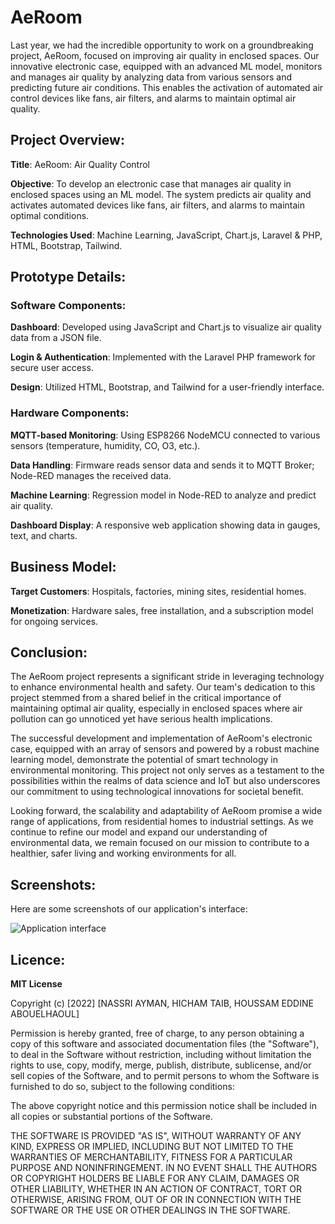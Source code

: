 # AeRoom

Last year, we had the incredible opportunity to work on a groundbreaking project, AeRoom, focused on improving air quality in enclosed spaces. Our innovative electronic case, equipped with an advanced ML model, monitors and manages air quality by analyzing data from various sensors and predicting future air conditions. This enables the activation of automated air control devices like fans, air filters, and alarms to maintain optimal air quality.

## Project Overview:

**Title**: AeRoom: Air Quality Control

**Objective**: To develop an electronic case that manages air quality in enclosed spaces using an ML model. The system predicts air quality and activates automated devices like fans, air filters, and alarms to maintain optimal conditions.

**Technologies Used**: Machine Learning, JavaScript, Chart.js, Laravel & PHP, HTML, Bootstrap, Tailwind.

## Prototype Details:

### Software Components:

**Dashboard**: Developed using JavaScript and Chart.js to visualize air quality data from a JSON file.

**Login & Authentication**: Implemented with the Laravel PHP framework for secure user access.

**Design**: Utilized HTML, Bootstrap, and Tailwind for a user-friendly interface.

### Hardware Components: 

**MQTT-based Monitoring**: Using ESP8266 NodeMCU connected to various sensors (temperature, humidity, CO, O3, etc.).

**Data Handling**: Firmware reads sensor data and sends it to MQTT Broker; Node-RED manages the received data.

**Machine Learning**: Regression model in Node-RED to analyze and predict air quality.

**Dashboard Display**: A responsive web application showing data in gauges, text, and charts.

## Business Model:

**Target Customers**: Hospitals, factories, mining sites, residential homes.

**Monetization**: Hardware sales, free installation, and a subscription model for ongoing services.

## Conclusion:

The AeRoom project represents a significant stride in leveraging technology to enhance environmental health and safety. Our team's dedication to this project stemmed from a shared belief in the critical importance of maintaining optimal air quality, especially in enclosed spaces where air pollution can go unnoticed yet have serious health implications.

The successful development and implementation of AeRoom's electronic case, equipped with an array of sensors and powered by a robust machine learning model, demonstrate the potential of smart technology in environmental monitoring. This project not only serves as a testament to the possibilities within the realms of data science and IoT but also underscores our commitment to using technological innovations for societal benefit.

Looking forward, the scalability and adaptability of AeRoom promise a wide range of applications, from residential homes to industrial settings. As we continue to refine our model and expand our understanding of environmental data, we remain focused on our mission to contribute to a healthier, safer living and working environments for all.


## Screenshots:

Here are some screenshots of our application's interface: 

![Application interface]("C:/Users/ignisbreath/Downloads/Screenshot-1.png")

## Licence:

**MIT License**

Copyright (c) [2022] [NASSRI AYMAN, HICHAM TAIB, HOUSSAM EDDINE ABOUELHAOUL]

Permission is hereby granted, free of charge, to any person obtaining a copy of this software and associated documentation files (the "Software"), to deal in the Software without restriction, including without limitation the rights to use, copy, modify, merge, publish, distribute, sublicense, and/or sell copies of the Software, and to permit persons to whom the Software is furnished to do so, subject to the following conditions:

The above copyright notice and this permission notice shall be included in all copies or substantial portions of the Software.

THE SOFTWARE IS PROVIDED "AS IS", WITHOUT WARRANTY OF ANY KIND, EXPRESS OR IMPLIED, INCLUDING BUT NOT LIMITED TO THE WARRANTIES OF MERCHANTABILITY, FITNESS FOR A PARTICULAR PURPOSE AND NONINFRINGEMENT. IN NO EVENT SHALL THE AUTHORS OR COPYRIGHT HOLDERS BE LIABLE FOR ANY CLAIM, DAMAGES OR OTHER LIABILITY, WHETHER IN AN ACTION OF CONTRACT, TORT OR OTHERWISE, ARISING FROM, OUT OF OR IN CONNECTION WITH THE SOFTWARE OR THE USE OR OTHER DEALINGS IN THE SOFTWARE.

